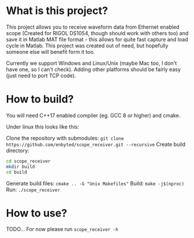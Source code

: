 # What is this project?

This project allows you to receive waveform data from Ethernet enabled scope (Created for RIGOL DS1054, though should work with others too) and save it in Matlab MAT file format - this allows for quite fast capture and load cycle in Matlab. This project was created out of need, but hopefully someone else will benefit form it too.

Currently we support Windows and Linux/Unix (maybe Mac too, I don't have one, so I can't check). Adding other platforms should be fairly easy (just need to port TCP code).

# How to build?

You will need C++17 enabled compiler (eg. GCC 8 or higher) and cmake.

Under linux this looks like this:

Clone the repository with submodules: `git clone https://github.com/enbyted/scope_receiver.git --recursive`
Create build directory:
```bash
cd scope_receiver
mkdir build
cd build
```
Generate build files: `cmake .. -G "Unix Makefiles"`
Build: `make -j$(nproc)`
Run: `./scope_receiver`

# How to use?

TODO...
For now please run `scope_receiver -h`
